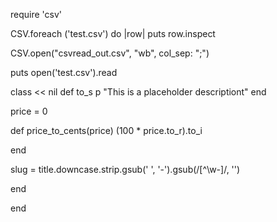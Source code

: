 require 'csv'

CSV.foreach ('test.csv') do |row|
puts row.inspect

CSV.open("csvread_out.csv", "wb", col_sep: ";")

puts open('test.csv').read


class << nil
  def to_s
   p "This is a placeholder descriptiont"
  end


price = 0

def price_to_cents(price)
(100 * price.to_r).to_i

end

slug = title.downcase.strip.gsub(' ', '-').gsub(/[^\w-]/, '')


end


end

